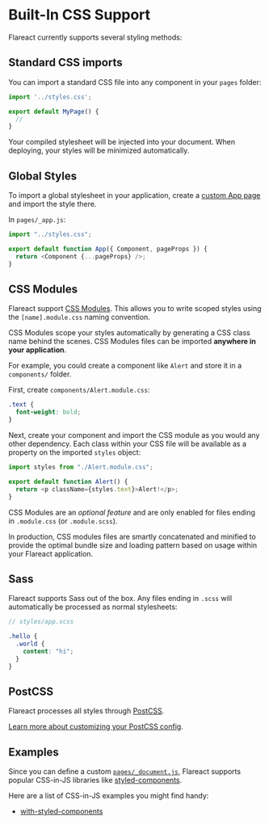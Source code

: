 # Built-In CSS Support

Flareact currently supports several styling methods:

## Standard CSS imports

You can import a standard CSS file into any component in your `pages` folder:

```js
import '../styles.css';

export default MyPage() {
  //
}
```

Your compiled stylesheet will be injected into your document. When deploying, your styles will be minimized automatically.

## Global Styles

To import a global stylesheet in your application, create a [custom App page](/docs/custom-app-page) and import the style there.

In `pages/_app.js`:

```js
import "../styles.css";

export default function App({ Component, pageProps }) {
  return <Component {...pageProps} />;
}
```

## CSS Modules

Flareact support [CSS Modules](https://github.com/css-modules/css-modules). This allows you to write scoped styles using the `[name].module.css` naming convention.

CSS Modules scope your styles automatically by generating a CSS class name behind the scenes. CSS Modules files can be imported **anywhere in your application**.

For example, you could create a component like `Alert` and store it in a `components/` folder.

First, create `components/Alert.module.css`:

```css
.text {
  font-weight: bold;
}
```

Next, create your component and import the CSS module as you would any other dependency. Each class within your CSS file will be available as a property on the imported `styles` object:

```js
import styles from "./Alert.module.css";

export default function Alert() {
  return <p className={styles.text}>Alert!</p>;
}
```

CSS Modules are an _optional feature_ and are only enabled for files ending in `.module.css` (or `.module.scss`).

In production, CSS modules files are smartly concatenated and minified to provide the optimal bundle size and loading pattern based on usage within your Flareact application.

## Sass

Flareact supports Sass out of the box. Any files ending in `.scss` will automatically be processed as normal stylesheets:

```scss
// styles/app.scss

.hello {
  .world {
    content: "hi";
  }
}
```

## PostCSS

Flareact processes all styles through [PostCSS](https://postcss.org/).

[Learn more about customizing your PostCSS config](/docs/custom-postcss-config).

## Examples

Since you can define a custom [`pages/_document.js`](/docs/custom-document-page), Flareact supports popular CSS-in-JS libraries like [styled-components](https://styled-components.com/).

Here are a list of CSS-in-JS examples you might find handy:

- [with-styled-components](https://github.com/flareact/flareact/tree/canary/examples/with-styled-components)
